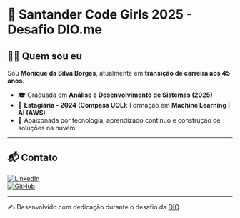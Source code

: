 # 🚀 Santander Code Girls 2025 - Desafio DIO.me

## 👩‍💻 Quem sou eu  
Sou **Monique da Silva Borges**, atualmente em **transição de carreira aos 45 anos**.  

- 🎓 Graduada em **Análise e Desenvolvimento de Sistemas (2025)**  
- 💼 **Estagiária - 2024 (Compass UOL)**: Formação em **Machine Learning | AI (AWS)**  
- 🚀 Apaixonada por tecnologia, aprendizado contínuo e construção de soluções na nuvem.  

---


## 📬 Contato  
[![LinkedIn](https://img.shields.io/badge/LinkedIn-blue?logo=linkedin&logoColor=white)](https://www.linkedin.com)  
[![GitHub](https://img.shields.io/badge/GitHub-black?logo=github&logoColor=white)](https://github.com/niqueborges)  

---
✍️ Desenvolvido com dedicação durante o desafio da [DIO](https://www.dio.me/).
